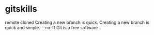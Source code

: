 # gitskills
remote cloned
Creating a new branch is quick.
Creating a new branch is quick and simple.
--no-ff
Git is a free software 
